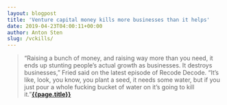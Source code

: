 ```yaml
---
layout: blogpost
title: 'Venture capital money kills more businesses than it helps'
date: 2019-04-23T04:00:11+00:00
author: Anton Sten
slug: /vckills/
---
```


>“Raising a bunch of money, and raising way more than you need, it ends up stunting people’s actual growth as businesses. It destroys businesses,” Fried said on the latest episode of Recode Decode. “It’s like, look, you know, you plant a seed, it needs some water, but if you just pour a whole fucking bucket of water on it’s going to kill it.”**[{{page.title}}](https://www.recode.net/2019/1/23/18193685/venture-capital-money-kills-business-basecamp-ceo-jason-fried)**
